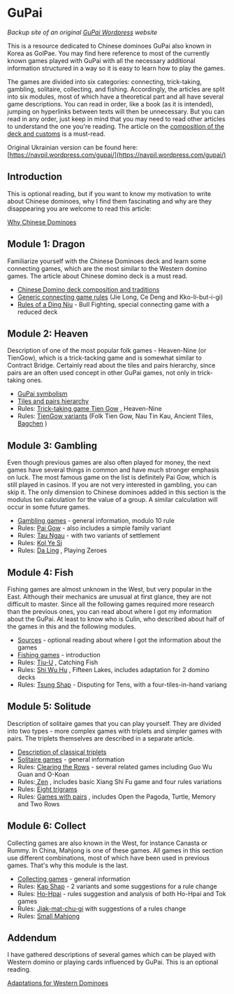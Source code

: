 # GuPai

_Backup site of an original [GuPai Wordpress](https://gupai.wordpress.com/) website_

This is a resource dedicated to Chinese dominoes GuPai also known in Korea as GolPae. You may find here reference to most of the currently known games played with GuPai with all the necessary additional information structured in a way so it is easy to learn how to play the games. 

The games are divided into six categories: connecting, trick-taking, gambling, solitaire, collecting, and fishing. Accordingly, the articles are split into six modules, most of which have a theoretical part and all have several game descriptions. You can read in order, like a book (as it is intended), jumping on hyperlinks between texts will then be unnecessary. But you can read in any order, just keep in mind that you may need to read other articles to understand the one you're reading. The article on the [composition of the deck and customs](/gupai/chinese-domino-deck-composition-and-traditions.html) is a must-read. 

Original Ukrainian version can be found here: [https://navpil.wordpress.com/gupai/](https://navpil.wordpress.com/gupai/) 

## Introduction 

This is optional reading, but if you want to know my motivation to write about Chinese dominoes, why I find them fascinating and why are they disappearing you are welcome to read this article: 

[Why Chinese Dominoes](/gupai/why-chinese-dominoes.html) 

## Module 1: Dragon 

Familiarize yourself with the Chinese Dominoes deck and learn some connecting games, which are the most similar to the Western domino games. The article about Chinese domino deck is a must read. 

 - [Chinese Domino deck composition and traditions](/gupai/chinese-domino-deck-composition-and-traditions.html) 
 - [Generic connecting game rules](/gupai/connecting-games.html) (Jie Long, Ce Deng and Kko-li-but-i-gi) 
 - [Rules of a Ding Niu](/gupai/connecting-games/ding-niu.html) - Bull Fighting, special connecting game with a reduced deck 

## Module 2: Heaven 

Description of one of the most popular folk games - Heaven-Nine (or TienGow), which is a trick-tacking game and is somewhat similar to Contract Bridge. Certainly read about the tiles and pairs hierarchy, since pairs are an often used concept in other GuPai games, not only in trick-taking ones. 

 - [GuPai symbolism](/gupai/symbolism-in-chinese-dominoes.html) 
 - [Tiles and pairs hierarchy](/gupai/tiles-and-pairs-hierarchy.html) 
 - Rules: [Trick-taking game Tien Gow](/gupai/tien-gow.html) , Heaven-Nine 
 - Rules: [TienGow variants](/gupai/tien-gow/tien-gow-variants.html) (Folk Tien Gow, Nau Tin Kau, Ancient Tiles, [Bagchen](https://www.pagat.com/domino/trick/bagchen.html) ) 

## Module 3: Gambling 

Even though previous games are also often played for money, the next games have several things in common and have much stronger emphasis on luck. The most famous game on the list is definitely Pai Gow, which is still played in casinos. If you are not very interested in gambling, you can skip it. The only dimension to Chinese dominoes added in this section is the modulus ten calculation for the value of a group. A similar calculation will occur in some future games. 

 - [Gambling games](/gupai/gambling-games.html) - general information, modulo 10 rule 
 - Rules: [Pai Gow](/gupai/gambling-games/pai-gow.html) - also includes a simple family variant 
 - Rules: [Tau Ngau](/gupai/gambling-games/tau-ngau.html) - with two variants of settlement 
 - Rules: [Kol Ye Si](/gupai/gambling-games/kol-ye-si.html) 
 - Rules: [Da Ling](/gupai/gambling-games/da-ling.html) , Playing Zeroes 

## Module 4: Fish 

Fishing games are almost unknown in the West, but very popular in the East. Although their mechanics are unusual at first glance, they are not difficult to master. Since all the following games required more research than the previous ones, you can read about where I got my information about the GuPai. At least to know who is Culin, who described about half of the games in this and the following modules. 

 - [Sources](/gupai/sources.html) - optional reading about where I got the information about the games 
 - [Fishing games](/gupai/fishing.html) - introduction 
 - Rules: [Tiu-U](/gupai/fishing/tiu-u.html) , Catching Fish 
 - Rules: [Shi Wu Hu](/gupai/fishing/shi-wu-hu.html) , Fifteen Lakes, includes adaptation for 2 domino decks 
 - Rules: [Tsung Shap](/gupai/fishing/tsung-shap.html) - Disputing for Tens, with a four-tiles-in-hand variang 

## Module 5: Solitude 

Description of solitaire games that you can play yourself. They are divided into two types - more complex games with triplets and simpler games with pairs. The triplets themselves are described in a separate article. 

 - [Description of classical triplets](/gupai/classical-triplets.html) 
 - [Solitaire games](/gupai/solitaires.html) - general information 
 - Rules: [Clearing the Rows](/gupai/solitaires/guo-wu-guan.html) - several related games including Guo Wu Guan and O-Koan 
 - Rules:[ Zen](/gupai/solitaires/zen.html) , includes basic Xiang Shi Fu game and four rules variations 
 - Rules: [Eight trigrams](/gupai/solitaires/eight-trigrams.html) 
 - Rules: [Games with pairs](/gupai/solitaires/pairs-solitaires.html) , includes Open the Pagoda, Turtle, Memory and Two Rows 

## Module 6: Collect 

Collecting games are also known in the West, for instance Canasta or Rummy. In China, Mahjong is one of these games. All games in this section use different combinations, most of which have been used in previous games. That's why this module is the last. 

 - [Collecting games](/gupai/collecting-games.html) - general information 
 - Rules: [Kap Shap](/gupai/collecting-games/kap-shap.html) - 2 variants and some suggestions for a rule change 
 - Rules: [Ho-Hpai](/gupai/collecting-games/ho-hpai.html) - rules suggestion and analysis of both Ho-Hpai and Tok games 
 - Rules: [Jjak-mat-chu-gi](/gupai/collecting-games/jjak-mat-chu-gi.html) with suggestions of a rules change 
 - Rules: [Small Mahjong](/gupai/collecting-games/small-mahjong.html) 

## Addendum 

I have gathered descriptions of several games which can be played with Western domino or playing cards influenced by GuPai. This is an optional reading. 

[Adaptations for Western Dominoes](/gupai/adaptations-for-western-dominoes.html) 

